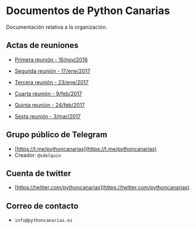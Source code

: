 # Documentos de Python Canarias

Documentación relativa a la organización.

## Actas de reuniones

- [Primera reunión - 16/nov/2016](/docs/blob/master/actas/161111_Primera_Reunion_PyDay.md)

- [Segunda reunión - 17/ene/2017](/docs/blob/master/actas/170112_Segunda_Reunion_PyDay.md)

- [Tercera reunión - 23/ene/2017](/docs/blob/master/actas/230117_Tercera_Reunion_PyDay.md)

- [Cuarta reunión - 9/feb/2017](/docs/blob/master/actas/170209_Cuarta_Reunion_PyDay.md)

- [Quinta reunión - 24/feb/2017](/docs/blob/master/actas/170224_Quinta_Reunion_PyDay.md)

- [Sexta reunión - 3/mar/2017](/docs/blob/master/actas/170303_Sexta_Reunion_PyDay.md)

## Grupo público de Telegram

* [https://t.me/pythoncanarias](https://t.me/pythoncanarias)
* Creador: `@sdelquin`

## Cuenta de twitter

* [https://twitter.com/pythoncanarias](https://twitter.com/pythoncanarias)

## Correo de contacto

* `info@pythoncanarias.es`
